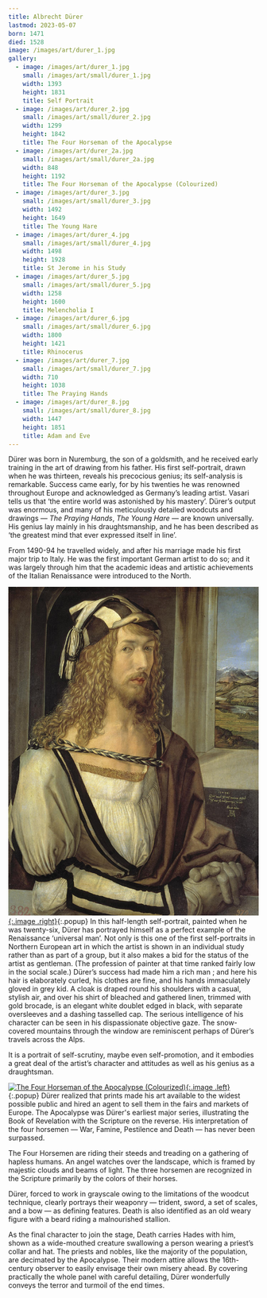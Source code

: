 ```yaml
---
title: Albrecht Dürer
lastmod: 2023-05-07
born: 1471
died: 1528
image: /images/art/durer_1.jpg
gallery:
  - image: /images/art/durer_1.jpg
    small: /images/art/small/durer_1.jpg
    width: 1393
    height: 1831
    title: Self Portrait
  - image: /images/art/durer_2.jpg
    small: /images/art/small/durer_2.jpg
    width: 1299
    height: 1842
    title: The Four Horseman of the Apocalypse
  - image: /images/art/durer_2a.jpg
    small: /images/art/small/durer_2a.jpg
    width: 848
    height: 1192
    title: The Four Horseman of the Apocalypse (Colourized)
  - image: /images/art/durer_3.jpg
    small: /images/art/small/durer_3.jpg
    width: 1492
    height: 1649
    title: The Young Hare
  - image: /images/art/durer_4.jpg
    small: /images/art/small/durer_4.jpg
    width: 1498
    height: 1928
    title: St Jerome in his Study
  - image: /images/art/durer_5.jpg
    small: /images/art/small/durer_5.jpg
    width: 1258
    height: 1600
    title: Melencholia I
  - image: /images/art/durer_6.jpg
    small: /images/art/small/durer_6.jpg
    width: 1800
    height: 1421
    title: Rhinocerus
  - image: /images/art/durer_7.jpg
    small: /images/art/small/durer_7.jpg
    width: 710
    height: 1038
    title: The Praying Hands
  - image: /images/art/durer_8.jpg
    small: /images/art/small/durer_8.jpg
    width: 1447
    height: 1851
    title: Adam and Eve
---
```


Dürer was born in Nuremburg, the son of a goldsmith, and he received early
training in the art of drawing from his father.  His first self-portrait, drawn
when he was thirteen, reveals his precocious genius; its self-analysis is
remarkable.  Success came early, for by his twenties he was renowned throughout
Europe and acknowledged as Germany’s leading artist. Vasari tells us that ‘the
entire world was astonished by his mastery’. Dürer’s output was enormous, and
many of his meticulously detailed woodcuts and drawings &mdash; _The Praying
Hands_, _The Young Hare_ &mdash; are known universally. His genius lay mainly
in his draughtsmanship, and he has been described as ‘the greatest mind that
ever expressed itself in line’.

From 1490-94 he travelled widely, and after his marriage made his first major
trip to Italy.  He was the first important German artist to do so; and it was
largely through him that the academic ideas and artistic achievements of the
Italian Renaissance were introduced to the North.

[![Self Portrait](/images/art/durer_1.jpg){:.image .right}](/images/art/durer_1.jpg){:.popup}
In this half-length self-portrait, painted when he was twenty-six, Dürer has
portrayed himself as a perfect example of the Renaissance ‘universal man’. Not
only is this one of the first self-portraits in Northern European art in which
the artist is shown in an individual study rather than as part of a group, but
it also makes a bid for the status of the artist as gentleman. (The profession
of painter at that time ranked fairly low in the social scale.) Dürer’s success
had made him a rich man ; and here his hair is elaborately curled, his clothes
are fine, and his hands immaculately gloved in grey kid. A cloak is draped
round his shoulders with a casual, stylish air, and over his shirt of bleached
and gathered linen, trimmed with gold brocade, is an elegant white doublet
edged in black, with separate oversleeves and a dashing tasselled cap. The
serious intelligence of his character can be seen in his dispassionate
objective gaze. The snow-covered mountains through the window are reminiscent
perhaps of Dürer’s travels across the Alps.

It is a portrait of self-scrutiny, maybe even self-promotion, and it embodies a
great deal of the artist’s character and attitudes as well as his genius as a
draughtsman.

[![The Four Horseman of the Apocalypse
(Colourized)](/images/art/durer_2a.jpg){:.image
.left}](/images/art/durer_2a.jpg){:.popup} Dürer realized that prints made his
art available to the widest possible public and hired an agent to sell them in
the fairs and markets of Europe. The Apocalypse was Dürer's earliest major
series, illustrating the Book of Revelation with the Scripture on the reverse.
His interpretation of the four horsemen &mdash; War, Famine, Pestilence and
Death &mdash; has never been surpassed.

The Four Horsemen are riding their steeds and treading on a gathering of
hapless humans. An angel watches over the landscape, which is framed by
majestic clouds and beams of light. The three horsemen are recognized in the
Scripture primarily by the colors of their horses.

Dürer, forced to work in grayscale owing to the limitations of the woodcut
technique, clearly portrays their weaponry &mdash; trident, sword, a set of
scales, and a bow &mdash; as defining features. Death is also identified as an
old weary figure with a beard riding a malnourished stallion.

As the final character to join the stage, Death carries Hades with him, shown
as a wide-mouthed creature swallowing a person wearing a priest’s collar and
hat. The priests and nobles, like the majority of the population, are decimated
by the Apocalypse. Their modern attire allows the 16th-century observer to
easily envisage their own misery ahead. By covering practically the whole panel
with careful detailing, Dürer wonderfully conveys the terror and turmoil of the
end times.
